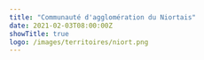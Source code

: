 ```yaml
---
title: "Communauté d'agglomération du Niortais"
date: 2021-02-03T08:00:00Z
showTitle: true
logo: /images/territoires/niort.png
---
```

